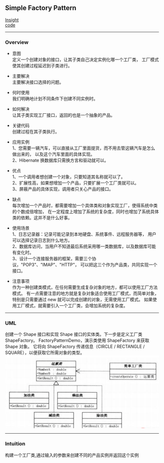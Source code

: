 ## Simple Factory Pattern
[Insight](https://www.runoob.com/design-pattern/factory-pattern.html)  
[code](https://github.com/wan-h/BrainpowerCode/blob/master/DesignPatterns/SimpleFactoryPattern.py)

---
### Overview  
* 意图  
定义一个创建对象的接口，让其子类自己决定实例化哪一个工厂类，
工厂模式使其创建过程延迟到子类进行。

* 主要解决  
主要解决接口选择的问题。

* 何时使用  
我们明确地计划不同条件下创建不同实例时。

* 如何解决  
让其子类实现工厂接口，返回的也是一个抽象的产品。

* 关键代码  
创建过程在其子类执行。

* 应用实例  
1、您需要一辆汽车，可以直接从工厂里面提货，而不用去管这辆汽车是怎么做出来的，
以及这个汽车里面的具体实现。   
2、Hibernate 换数据库只需换方言和驱动就可以。

* 优点  
1、一个调用者想创建一个对象，只要知道其名称就可以了。   
2、扩展性高，如果想增加一个产品，只要扩展一个工厂类就可以。   
3、屏蔽产品的具体实现，调用者只关心产品的接口。

* 缺点  
每次增加一个产品时，都需要增加一个具体类和对象实现工厂，使得系统中类的个数成倍增加，
在一定程度上增加了系统的复杂度，同时也增加了系统具体类的依赖。这并不是什么好事。

* 使用场景  
1、日志记录器：记录可能记录到本地硬盘、系统事件、远程服务器等，
用户可以选择记录日志到什么地方。   
2、数据库访问，当用户不知道最后系统采用哪一类数据库，以及数据库可能有变化时。  
3、设计一个连接服务器的框架，需要三个协议，"POP3"、"IMAP"、"HTTP"，
可以把这三个作为产品类，共同实现一个接口。

* 注意事项  
作为一种创建类模式，在任何需要生成复杂对象的地方，都可以使用工厂方法模式。
有一点需要注意的地方就是复杂对象适合使用工厂模式，而简单对象，
特别是只需要通过 new 就可以完成创建的对象，无需使用工厂模式。
如果使用工厂模式，就需要引入一个工厂类，会增加系统的复杂度。

---
### UML  
创建一个 Shape 接口和实现 Shape 接口的实体类。下一步是定义工厂类 ShapeFactory。
FactoryPatternDemo，演示类使用 ShapeFactory 来获取 Shape 对象。
它将向 ShapeFactory 传递信息（CIRCLE / RECTANGLE / SQUARE），以便获取它所需对象的类型。  
![](src/UML_0.png)  

---
### Intuition  
构建一个工厂类,通过输入的参数来创建不同的产品实例并返回这个实例